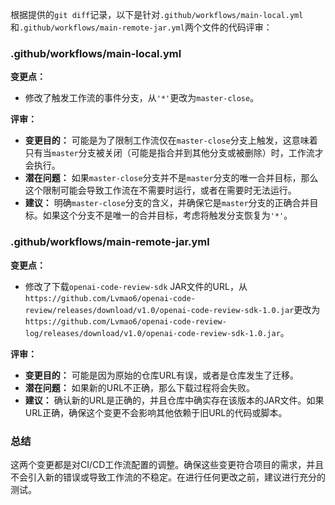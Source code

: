 根据提供的`git diff`记录，以下是针对`.github/workflows/main-local.yml`和`.github/workflows/main-remote-jar.yml`两个文件的代码评审：

### .github/workflows/main-local.yml

**变更点：**
- 修改了触发工作流的事件分支，从`'*'`更改为`master-close`。

**评审：**
- **变更目的：** 可能是为了限制工作流仅在`master-close`分支上触发，这意味着只有当`master`分支被关闭（可能是指合并到其他分支或被删除）时，工作流才会执行。
- **潜在问题：** 如果`master-close`分支并不是`master`分支的唯一合并目标，那么这个限制可能会导致工作流在不需要时运行，或者在需要时无法运行。
- **建议：** 明确`master-close`分支的含义，并确保它是`master`分支的正确合并目标。如果这个分支不是唯一的合并目标，考虑将触发分支恢复为`'*'`。

### .github/workflows/main-remote-jar.yml

**变更点：**
- 修改了下载`openai-code-review-sdk` JAR文件的URL，从`https://github.com/Lvmao6/openai-code-review/releases/download/v1.0/openai-code-review-sdk-1.0.jar`更改为`https://github.com/Lvmao6/openai-code-review-log/releases/download/v1.0/openai-code-review-sdk-1.0.jar`。

**评审：**
- **变更目的：** 可能是因为原始的仓库URL有误，或者是仓库发生了迁移。
- **潜在问题：** 如果新的URL不正确，那么下载过程将会失败。
- **建议：** 确认新的URL是正确的，并且仓库中确实存在该版本的JAR文件。如果URL正确，确保这个变更不会影响其他依赖于旧URL的代码或脚本。

### 总结
这两个变更都是对CI/CD工作流配置的调整。确保这些变更符合项目的需求，并且不会引入新的错误或导致工作流的不稳定。在进行任何更改之前，建议进行充分的测试。